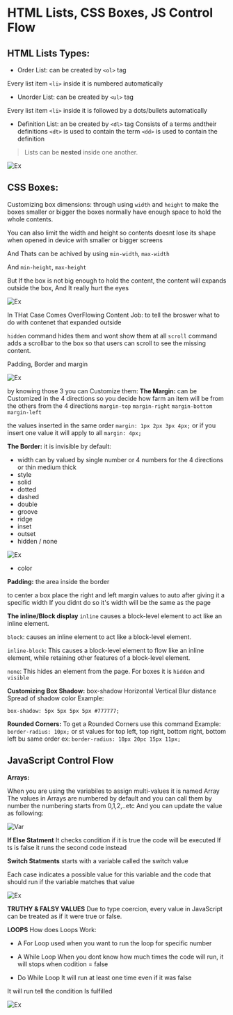 # HTML Lists, CSS Boxes, JS Control Flow

## HTML Lists Types:

- Order List: can be created by `<ol>` tag

Every list item `<li>` inside it is numbered automatically

- Unorder List: can be created by `<ul>` tag

Every list item `<li>` inside it is followed by a dots/bullets automatically

- Definition List: an be created by `<dl>` tag
Consists of a terms andtheir definitions
`<dt>` is used to contain the term
`<dd>` is used to contain the definition

> Lists can be **nested** inside one another.

![Ex](read3.png)

## CSS Boxes:
Customizing box dimensions:
through using `width` and `height` to make the boxes smaller or bigger
the boxes normally have enough space to hold the whole contents.

You can also limit the width and height so contents doesnt lose its shape
when opened in device with smaller or bigger screens

And Thats can be achived by using `min-width`, `max-width`

And `min-height`, `max-height`

But If the box is not big enough to hold the content, the content
will expands outside the box, And It really hurt the eyes

![Ex](read3-2.png)

In THat Case Comes OverFlowing Content Job:
to tell the broswer what to do with contenet that expanded outside 

`hidden` command hides them and wont show them at all
`scroll` command  adds a scrollbar to the box so that users can scroll
to see the missing content.

Padding, Border and margin

![Ex](read3-3.png)

by knowing those 3 you can Customize them:
**The Margin:** can be Customized in the 4 directions so you decide how farm an item will be from the others
from the 4 directions
`margin-top`
`margin-right`
`margin-bottom`
`margin-left`

the values inserted in the same order `margin: 1px 2px 3px 4px;`
or if you insert one value it will apply to all `margin: 4px;`

**The Border:** it is invisible by default:

* width can by valued by single number or 4 numbers for the 4 directions or thin medium thick
* style
 * solid
 *  dotted 
 * dashed 
 * double 
 * groove
 * ridge 
 * inset 
 * outset 
 * hidden / none 

 ![Ex](read3-4.png)

* color 


**Padding:** the area inside the border

to center a box place the right and left margin values to auto after giving it a specific width
If you didnt do so it's width will be the same as the page

**The inline/Block display**
`inline` causes a block-level element to act like an inline element.

`block`:
causes an inline element to act like a block-level element.

`inline-block`:
This causes a block-level element to flow like an inline element, while retaining other features of a block-level element.

`none`:
This hides an element from the page. For boxes it is `hidden` and `visible`

**Customizing Box Shadow:**
box-shadow Horizontal Vertical Blur distance Spread of shadow color 
Example:

`box-shadow: 5px 5px 5px 5px #777777;` 

**Rounded Corners:**
To get a Rounded Corners use this command Example:
`border-radius: 10px;`
or st values for top left, top right, bottom right, bottom left bu same order
ex:
`border-radius: 10px 20pc 15px 11px;`

## JavaScript Control Flow

**Arrays:**

When you are using the variabiles to assign multi-values it is named Array
The values in Arrays are numbered by default and you can call them by number
the numbering starts from 0,1,2,..etc
And you can update the value as following:

![Var](jst3.png)

**If Else Statment**
It checks condition if it is true the code will be executed If ts is false it runs the second code instead

**Switch Statments**
starts with a variable called the switch value

Each case indicates a possible value for this variable and the code that should run if the variable matches that value

 ![Ex](read3-5.png)

**TRUTHY & FALSY VALUES**
Due to type coercion, every value in JavaScript can be treated as if it were true or false.


**LOOPS**
How does Loops Work:

- A For Loop used when you want to run the loop for specific number

- A While Loop When you dont know how much times the code will run, it will stops when codition = false

- Do While Loop It will run at least one time even if it was false

It will run tell the condition Is fulfilled

![Ex](Read3-6.png)

